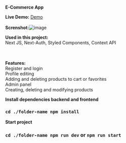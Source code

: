 **E-Commerce App**

**Live Demo:** [Demo](https://mini-socialapp-q70y.onrender.com) <br/> <br/> 
**Screnshot:**![image](https://github.com/asim-iskandarli/mini-socialapp/blob/main/screenshot.gif)

**Used in this project:** <br/> 
Next JS, Next-Auth, Styled Components, Context API <br/> <br/> <br/>

**Features:** <br/> 
Register and login <br/>
Profile editing <br/>
Adding and deleting products to cart or favorites <br/>
Admin panel <br/>
Creating, deleting and modifying products <br/>



**Install dependencies backend and frontend** <br/> 
### `cd ./folder-name npm install`

**Start project** <br/> 
### `cd ./folder-name npm run dev` or `npm run start`
